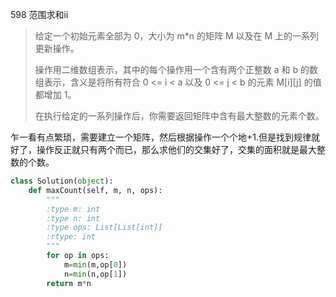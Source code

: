 598 范围求和ⅱ

> 给定一个初始元素全部为 0，大小为 m*n 的矩阵 M 以及在 M 上的一系列更新操作。
>
> 操作用二维数组表示，其中的每个操作用一个含有两个正整数 a 和 b 的数组表示，含义是将所有符合 0 <= i < a 以及 0 <= j < b 的元素 M[i][j] 的值都增加 1。
>
> 在执行给定的一系列操作后，你需要返回矩阵中含有最大整数的元素个数。
>

乍一看有点繁琐，需要建立一个矩阵，然后根据操作一个个地+1.但是找到规律就好了，操作反正就只有两个而已，那么求他们的交集好了，交集的面积就是最大整数的个数。

```python
class Solution(object):
    def maxCount(self, m, n, ops):
        """
        :type m: int
        :type n: int
        :type ops: List[List[int]]
        :rtype: int
        """
        for op in ops:
            m=min(m,op[0])
            n=min(n,op[1])
        return m*n
```

